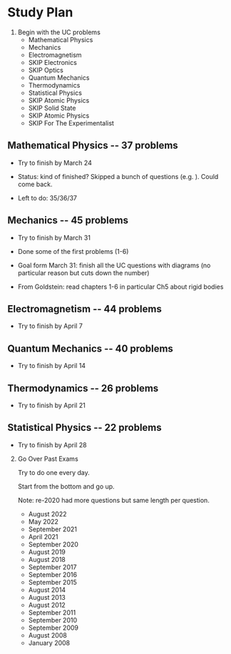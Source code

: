 # Study Plan

1. Begin with the UC problems
    - Mathematical Physics
    - Mechanics
    - Electromagnetism
    - SKIP Electronics
    - SKIP Optics
    - Quantum Mechanics
    - Thermodynamics
    - Statistical Physics
    - SKIP Atomic Physics
    - SKIP Solid State
    - SKIP Atomic Physics
    - SKIP For The Experimentalist

## Mathematical Physics -- 37 problems

- Try to finish by March 24

- Status: kind of finished? Skipped a bunch of questions (e.g. ). Could come back.

- Left to do: 35/36/37

## Mechanics -- 45 problems

- Try to finish by March 31

- Done some of the first problems (1-6)

- Goal form March 31: finish all the UC questions with diagrams (no particular reason but cuts down the number)

- From Goldstein: read chapters 1-6 in particular Ch5 about rigid bodies

## Electromagnetism -- 44 problems

- Try to finish by April 7

## Quantum Mechanics -- 40 problems

- Try to finish by April 14

## Thermodynamics -- 26 problems

- Try to finish by April 21

## Statistical Physics -- 22 problems

- Try to finish by April 28


2. Go Over Past Exams

    Try to do one every day.

    Start from the bottom and go up.

    Note: re-2020 had more questions but same length per question.

    - August 2022
    - May 2022
    - September 2021
    - April 2021
    - September 2020
    - August 2019
    - August 2018
    - September 2017
    - September 2016
    - September 2015
    - August 2014
    - August 2013
    - August 2012
    - September 2011
    - September 2010
    - September 2009
    - August 2008
    - January 2008
